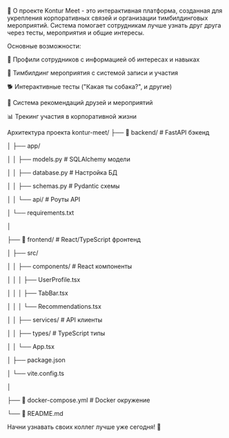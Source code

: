 📖 О проекте
Kontur Meet - это интерактивная платформа, созданная для укрепления корпоративных связей и организации тимбилдинговых мероприятий. Система помогает сотрудникам лучше узнать друг друга через тесты, мероприятия и общие интересы.

Основные возможности:

👥 Профили сотрудников с информацией об интересах и навыках

🎪 Тимбилдинг мероприятия с системой записи и участия

🐕 Интерактивные тесты ("Какая ты собака?", и другие)

🤝 Система рекомендаций друзей и мероприятий

📊 Трекинг участия в корпоративной жизни


Архитектура проекта
kontur-meet/
├── 📁 backend/                 # FastAPI бэкенд

│   ├── app/

│   │   ├── models.py          # SQLAlchemy модели

│   │   ├── database.py        # Настройка БД

│   │   ├── schemas.py         # Pydantic схемы

│   │   └── api/               # Роуты API

│   └── requirements.txt

│

├── 📁 frontend/               # React/TypeScript фронтенд

│   ├── src/

│   │   ├── components/        # React компоненты

│   │   │   ├── UserProfile.tsx

│   │   │   ├── TabBar.tsx

│   │   │   └── Recommendations.tsx

│   │   ├── services/          # API клиенты

│   │   ├── types/             # TypeScript типы

│   │   └── App.tsx

│   ├── package.json

│   └── vite.config.ts

│

├── 🐳 docker-compose.yml      # Docker окружение

└── 📄 README.md


Начни узнавать своих коллег лучше уже сегодня! 🎉
